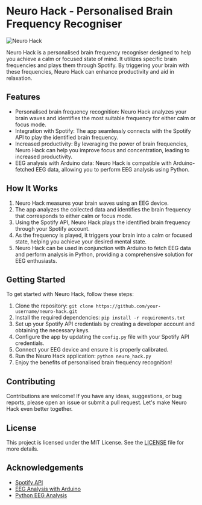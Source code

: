 # Neuro Hack - Personalised Brain Frequency Recogniser

![Neuro Hack](neuro_hack_image.png)

Neuro Hack is a personalised brain frequency recogniser designed to help you achieve a calm or focused state of mind. It utilizes specific brain frequencies and plays them through Spotify. By triggering your brain with these frequencies, Neuro Hack can enhance productivity and aid in relaxation.

## Features

- Personalised brain frequency recognition: Neuro Hack analyzes your brain waves and identifies the most suitable frequency for either calm or focus mode.
- Integration with Spotify: The app seamlessly connects with the Spotify API to play the identified brain frequency.
- Increased productivity: By leveraging the power of brain frequencies, Neuro Hack can help you improve focus and concentration, leading to increased productivity.
- EEG analysis with Arduino data: Neuro Hack is compatible with Arduino-fetched EEG data, allowing you to perform EEG analysis using Python.

## How It Works

1. Neuro Hack measures your brain waves using an EEG device.
2. The app analyzes the collected data and identifies the brain frequency that corresponds to either calm or focus mode.
3. Using the Spotify API, Neuro Hack plays the identified brain frequency through your Spotify account.
4. As the frequency is played, it triggers your brain into a calm or focused state, helping you achieve your desired mental state.
5. Neuro Hack can be used in conjunction with Arduino to fetch EEG data and perform analysis in Python, providing a comprehensive solution for EEG enthusiasts.

## Getting Started

To get started with Neuro Hack, follow these steps:

1. Clone the repository: `git clone https://github.com/your-username/neuro-hack.git`
2. Install the required dependencies: `pip install -r requirements.txt`
3. Set up your Spotify API credentials by creating a developer account and obtaining the necessary keys.
4. Configure the app by updating the `config.py` file with your Spotify API credentials.
5. Connect your EEG device and ensure it is properly calibrated.
6. Run the Neuro Hack application: `python neuro_hack.py`
7. Enjoy the benefits of personalised brain frequency recognition!

## Contributing

Contributions are welcome! If you have any ideas, suggestions, or bug reports, please open an issue or submit a pull request. Let's make Neuro Hack even better together.

## License

This project is licensed under the MIT License. See the [LICENSE](LICENSE) file for more details.

## Acknowledgements

- [Spotify API](https://developer.spotify.com/documentation/web-api/)
- [EEG Analysis with Arduino](https://www.arduino.cc/en/Guide/ArduinoBrainLibrary)
- [Python EEG Analysis](https://github.com/your-username/python-eeg-analysis)
